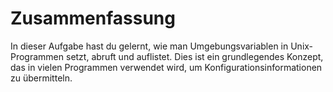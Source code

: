 # Zusammenfassung

In dieser Aufgabe hast du gelernt, wie man Umgebungsvariablen in Unix-Programmen setzt, abruft und auflistet. Dies ist ein grundlegendes Konzept, das in vielen Programmen verwendet wird, um Konfigurationsinformationen zu übermitteln.
